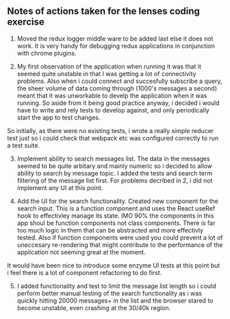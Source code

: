 Notes of actions taken for the lenses coding exercise
-----------------------------------------------------

1. Moved the redux logger middle ware to be added last else it does not work. It is very handy for debugging redux applications in conjunction with chrome plugins.

2. My first observation of the application when running it was that it seemed quite unstable in that I was getting a lot of connectivity problems. Also when i could connect and succesfully subscribe a query, the sheer volume of data coming through (1000's messages a second) meant that it was unworkable to develp the application when it was running. So aside from it being good practice anyway, i decided i would have to write and rely tests to develop against, and only periodically start the app to test changes.

So initially, as there were no existing tests, i wrote a really simple reducer test just so i could check that webpack etc was configured correctly to run a test suite.

3. Implement ability to search messages list. The data in the messages seemed to be quite arbitary and mainly numeric so i decided to allow ability to search by message topic. I added the tests and search term filtering of the message list first. For problems decribed in 2, i did not implement any UI at this point.

4. Add the UI for the search functionality. Created new component for the search input. This is a function component and uses the React useRef hook to effectivley manage its state. IMO 90% the components in this app shoul be function components not class components. There is far too much logic in them that can be abstracted and more effectivly tested. Also if function components were used you could prevent a lot of uneccesary re-rendering that might contribute to the performance of the application not seeming great at the moment.

It would have been nice to introduce some enzyme UI tests at this point but i feel there is a lot of component refactoring to do first.

5. I added functionality and test to limit the message list length so i could perform better manual testing of the search functionality as i was quickly hitting 20000 messages+ in the list and the browser stared to become unstable, even crashing at the 30/40k region.